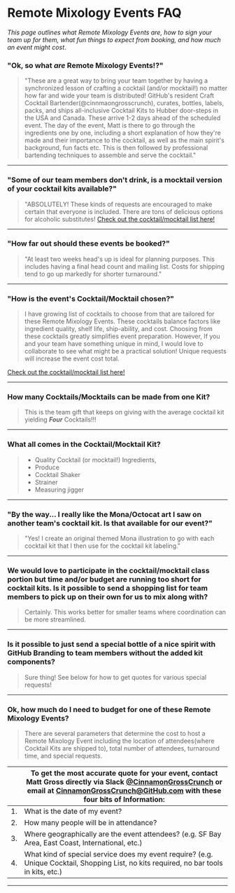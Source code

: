 # **Remote Mixology **Events** FAQ**

_This page outlines what Remote Mixology Events are, how to sign your team up for them, what fun things to expect from booking, and how much an event might cost_.

### **"Ok, so what *are* Remote Mixology Events!?"**

> "These are a great way to bring your team together by having a synchronized lesson of crafting a cocktail (and/or mocktail!) no matter how far and wide your team is distributed!  GitHub's resident Craft Cocktail Bartender(@cinnmaongrosscrunch), curates, bottles, labels, packs, and ships all-inclusive Cocktail Kits to Hubber door-steps in the USA and Canada. These arrive 1-2 days ahead of the scheduled event. 
 The day of the event, Matt is there to go through the ingredients one by one, including a short explanation of how they're made and their importance to the cocktail, as well as the main spirit's background, fun facts etc. This is then followed by professional bartending techniques to assemble and serve the cocktail."

____________________________
### **"Some of our team members don't drink, is a mocktail version of your cocktail kits available?"**
> 
> "ABSOLUTELY! These kinds of requests are encouraged to make certain that everyone is included. There are tons of delicious options for  alcoholic substitutes!
[Check out the cocktail/mocktail list here!](https://github.com/github/RemoteMixologyEvents/blob/master/Cocktail%20%26%20Mocktail%20Kit%20Options.md)
____________________________


### **"How far out should these events be booked?"**
> "At least two weeks head's up is ideal for planning purposes. This includes having a final head count and mailing list. Costs for shipping tend to go up markedly for shorter turnaround."
____________________________


### **"How is the event's Cocktail/Mocktail chosen?"**
> 
> I have growing list of cocktails to choose from that are tailored for these Remote Mixology Events. These cocktails balance factors like ingredient quality, shelf life, ship-ability, and cost.  Choosing from these cocktails greatly simplifies event preparation. However, If you and your team have something unique in mind, I would love to collaborate to see what might be a practical solution! Unique requests will increase the event cost total.

[Check out the cocktail/mocktail list here!](https://github.com/github/RemoteMixologyEvents/blob/master/Cocktail%20%26%20Mocktail%20Kit%20Options.md)
____________________________

### **How many Cocktails/Mocktails can be made from one Kit?**
> This is the team gift that keeps on giving with the average cocktail kit yielding _**Four**_ Cocktails!!! 
____________________________

### **What all comes in the Cocktail/Mocktail Kit?**
> 
> - Quality Cocktail (or mocktail!) Ingredients,
> - Produce
> - Cocktail Shaker
> - Strainer
> - Measuring jigger
____________________________
### **"By the way... I really like the Mona/Octocat art I saw on another team's cocktail kit. Is that available for our event?"** 

> 	"Yes! I create an original themed Mona illustration to go with each cocktail kit that I then use for the cocktail kit labeling."
____________________________
### **We would love to participate in the cocktail/mocktail class portion but time and/or budget are running too short for cocktail kits.  Is it possible to send a shopping list for team members to pick up on their own for us to mix along with?**

> Certainly. This works better for smaller teams where coordination can be more streamlined.  
____________________________

### **Is it possible to just send a special bottle of a nice spirit with GitHub Branding to team members without the added kit components?**

> Sure thing!  See below for how to get quotes for various special requests!

____________________________
### **Ok, how much do I need to budget for one of these Remote Mixology Events?**

> There are several parameters that determine the cost to host a Remote Mixology Event including the location of attendees(where Cocktail Kits are shipped to), total number of attendees, turnaround time, and special requests. 

|  |  To get the most accurate quote for your event, contact Matt Gross directly via Slack [@CinnamonGrossCrunch](https://github.slack.com/team/UJQSXHZL1) or email at CinnamonGrossCrunch@GitHub.com with these four bits of Information:|
|---|---------|
|1.| What is the date of my event? | 
| 2.| How many people will be in attendance?|
| 3. | Where geographically are the event attendees? (e.g. SF Bay Area, East Coast, International, etc.)|
| 4. | What kind of special service does my event require? (e.g. Unique Cocktail, Shopping List, no kits required, no bar tools in kits, etc.) |


 ____________________________
